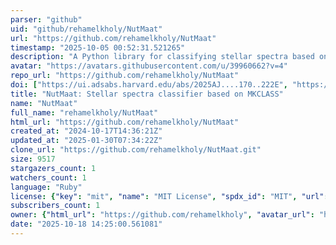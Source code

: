 ```yaml
---
parser: "github"
uid: "github/rehamelkholy/NutMaat"
url: "https://github.com/rehamelkholy/NutMaat"
timestamp: "2025-10-05 00:52:31.521265"
description: "A Python library for classifying stellar spectra based on the MKCLASS package"
avatar: "https://avatars.githubusercontent.com/u/39960662?v=4"
repo_url: "https://github.com/rehamelkholy/NutMaat"
doi: ["https://ui.adsabs.harvard.edu/abs/2025AJ....170..222E", "https://ui.adsabs.harvard.edu/abs/2025ascl.soft09008E/abstract"]
title: "NutMaat: Stellar spectra classifier based on MKCLASS"
name: "NutMaat"
full_name: "rehamelkholy/NutMaat"
html_url: "https://github.com/rehamelkholy/NutMaat"
created_at: "2024-10-17T14:36:21Z"
updated_at: "2025-01-30T07:34:22Z"
clone_url: "https://github.com/rehamelkholy/NutMaat.git"
size: 9517
stargazers_count: 1
watchers_count: 1
language: "Ruby"
license: {"key": "mit", "name": "MIT License", "spdx_id": "MIT", "url": "https://api.github.com/licenses/mit", "node_id": "MDc6TGljZW5zZTEz"}
subscribers_count: 1
owner: {"html_url": "https://github.com/rehamelkholy", "avatar_url": "https://avatars.githubusercontent.com/u/39960662?v=4", "login": "rehamelkholy", "type": "User"}
date: "2025-10-18 14:25:00.561081"
---
```

